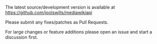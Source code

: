 The latest source/development version is available at https://github.com/joolswills/mediawikiapi

Please submit any fixes/patches as Pull Requests.

For large changes or feature additions please open an issue and start a discussion first.